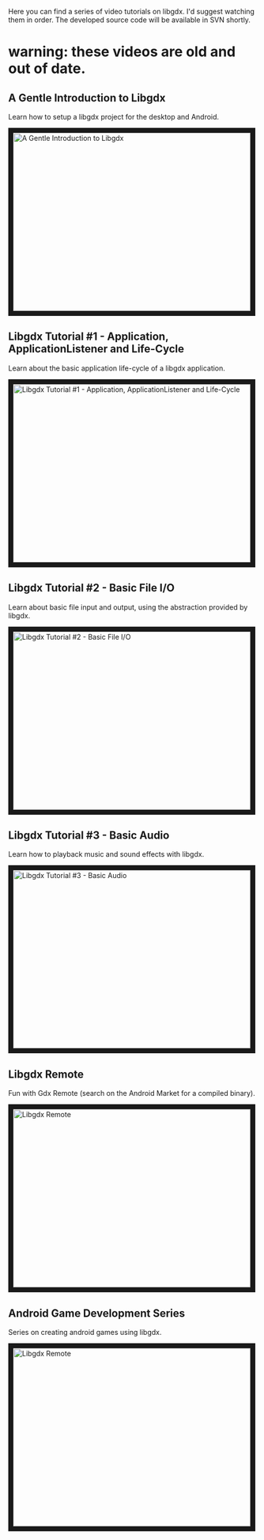 Here you can find a series of video tutorials on libgdx. I'd suggest watching them in order. The developed source code will be available in SVN shortly.

# warning: these videos are old and out of date.

## A Gentle Introduction to Libgdx ##
Learn how to setup a libgdx project for the desktop and Android.

<a href="http://www.youtube.com/watch?feature=player_embedded&v=vLx_72qxK_0
" target="_blank"><img src="http://img.youtube.com/vi/vLx_72qxK_0/0.jpg" 
alt="A Gentle Introduction to Libgdx" width="480" height="360" border="10" /></a>

## Libgdx Tutorial #1 - Application, ApplicationListener and Life-Cycle ##
Learn about the basic application life-cycle of a libgdx application.

<a href="http://www.youtube.com/watch?feature=player_embedded&v=gER5GGQYzGc
" target="_blank"><img src="http://img.youtube.com/vi/gER5GGQYzGc/0.jpg" 
alt="Libgdx Tutorial #1 - Application, ApplicationListener and Life-Cycle" width="480" height="360" border="10" /></a>

## Libgdx Tutorial #2 - Basic File I/O ##
Learn about basic file input and output, using the abstraction provided by libgdx.

<a href="http://www.youtube.com/watch?feature=player_embedded&v=t0PtLexfBCA
" target="_blank"><img src="http://img.youtube.com/vi/t0PtLexfBCA/0.jpg" 
alt="Libgdx Tutorial #2 - Basic File I/O" width="480" height="360" border="10" /></a>

## Libgdx Tutorial #3 - Basic Audio ##
Learn how to playback music and sound effects with libgdx.

<a href="http://www.youtube.com/watch?feature=player_embedded&v=ra3H5UHLRGU
" target="_blank"><img src="http://img.youtube.com/vi/ra3H5UHLRGU/0.jpg" 
alt="Libgdx Tutorial #3 - Basic Audio" width="480" height="360" border="10" /></a>

## Libgdx Remote ##
Fun with Gdx Remote (search on the Android Market for a compiled binary).

<a href="http://www.youtube.com/watch?feature=player_embedded&v=AdpyXb77mB0
" target="_blank"><img src="http://img.youtube.com/vi/AdpyXb77mB0/0.jpg" 
alt="Libgdx Remote" width="480" height="360" border="10" /></a>

## Android Game Development Series ##
Series on creating android games using libgdx.

<a href="http://www.youtube.com/watch?v=8LxIjNN7DKE&feature=share&list=PLvnXjBkwUhDHHUDTkV42GscJHf3BplZtN&index=7"><img src="http://i1.ytimg.com/vi/kVXcInMmkQg/default.jpg" 
alt="Libgdx Remote" width="480" height="360" border="10" /></a>